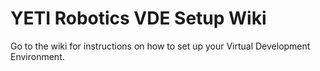 # YETI Robotics VDE Setup Wiki
Go to the wiki for instructions on how to set up your Virtual Development Environment.
